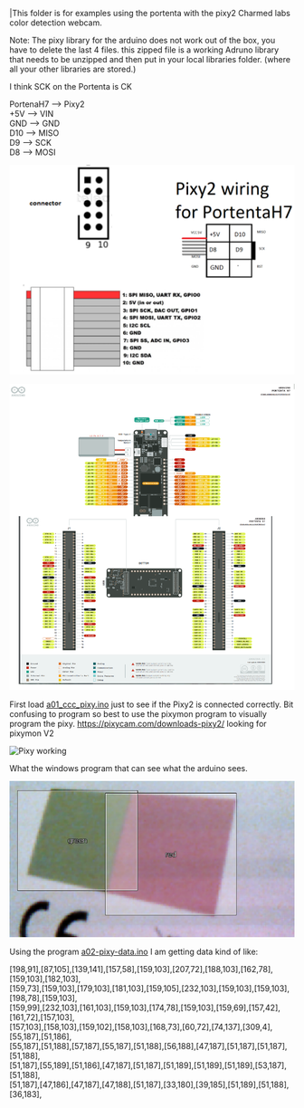 |This folder is for examples using the portenta with the pixy2 Charmed labs color detection webcam.

Note: The pixy library for the arduino does not work out of the box, you have to delete the last 4 files. this zipped file is a working Adruno library that needs to be unzipped and then put in your local libraries folder. (where all your other libraries are stored.)


I think SCK on the Portenta is CK

PortenaH7 --> Pixy2  
+5V --> VIN     
GND --> GND   
D10 --> MISO   
D9  --> SCK   
D8  --> MOSI   





![wire connectors](../image-video/pixy2-wiring.png)


![PortenaH7 Pinout](../image-video/bothPinout.png)

First load [a01_ccc_pixy.ino](a01_ccc_pixy.ino) just to see if the Pixy2 is connected correctly. Bit confusing to program so best to use the pixymon program to visually program the pixy. https://pixycam.com/downloads-pixy2/ looking for pixymon V2

![Pixy working](../image-video/pixy-combined.jpg)

What the windows program that can see what the arduino sees.

![Pixymon](../image-video/pixymon.png)

Using the program [a02-pixy-data.ino](a02-pixy-data.ino) I am getting data kind of like:

[198,91],[87,105],[139,141],[157,58],[159,103],[207,72],[188,103],[162,78],[159,103],[182,103],  
[159,73],[159,103],[179,103],[181,103],[159,105],[232,103],[159,103],[159,103],[198,78],[159,103],  
[159,99],[232,103],[161,103],[159,103],[174,78],[159,103],[159,69],[157,42],[161,72],[157,103],  
[157,103],[158,103],[159,102],[158,103],[168,73],[60,72],[74,137],[309,4],[55,187],[51,186],  
[55,187],[51,188],[57,187],[55,187],[51,188],[56,188],[47,187],[51,187],[51,187],[51,188],  
[51,187],[55,189],[51,186],[47,187],[51,187],[51,189],[51,189],[51,189],[53,187],[51,188],  
[51,187],[47,186],[47,187],[47,188],[51,187],[33,180],[39,185],[51,189],[51,188],[36,183],  
